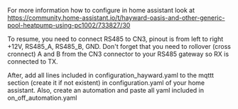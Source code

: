 For more information how to configure in home assistant look at https://community.home-assistant.io/t/hayward-oasis-and-other-generic-pool-heatpump-using-pc1002/733827/30

To resume, you need to connect RS485 to CN3, pinout is from left to right +12V, RS485_A, RS485_B, GND. Don't forget that you need to rollover (cross cronnect) A and B from the CN3 connector to your RS485 gateway so RX is connected to TX.

After, add all lines included in configuration_hayward.yaml to the mqttt section (create it if not existent) in configuration.yaml of your home assistant. Also, create an automation and paste all yaml included in on_off_automation.yaml
